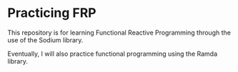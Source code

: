 # Practicing FRP
This repository is for learning Functional Reactive Programming through the use of the Sodium library.

Eventually, I will also practice functional programming using the Ramda library.
